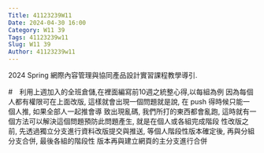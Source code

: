 ```yaml
---
Title: 41123239W11
Date: 2024-04-30 16:00
Category: W11 39
Tags: 41123239w11
Slug: W11 39
Author: 41123239w11
---
```


2024 Spring 網際內容管理與協同產品設計實習課程教學導引.


<!-- PELICAN_END_SUMMARY -->

#　利用上週加入的全班倉儲,在裡面編寫前10週之統整心得,以每組為例
因為每個人都有權限可在上面改版, 這樣就會出現一個問題就是說, 在 push 得時候只能一個人推, 如果全部人一起推會導
致出現亂碼, 我們所打的東西都會亂跑, 這時就有一個方法可以解決這個問題預防此問題產生, 就是在個人或各組完成階段
性改版之前, 先透過獨立分支進行資料改版提交與推送, 等個人階段性版本確定後, 再與分組分支合併, 最後各組的階段性
版本再與建立網頁的主分支進行合併